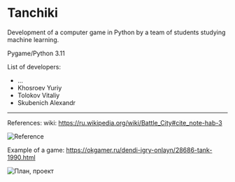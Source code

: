 # Tanchiki
Development of a computer game in Python by a team of students studying machine learning.

Pygame/Python 3.11

List of developers:
* ...
* Khosroev Yuriy
* Tolokov Vitaliy
* Skubenich Alexandr



---
References:
wiki: https://ru.wikipedia.org/wiki/Battle_City#cite_note-hab-3

![Reference](https://upload.wikimedia.org/wikipedia/ru/b/ba/Battle_City_Screenshot.jpg)

Example of a game: https://okgamer.ru/dendi-igry-onlayn/28686-tank-1990.html


![План, проект](https://user-images.githubusercontent.com/89586840/201281213-72bfb177-1e92-4e45-9877-fab77dc99d45.png)


